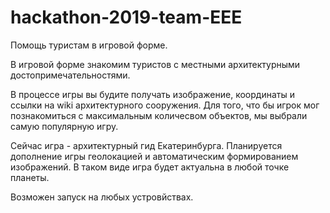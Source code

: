 # hackathon-2019-team-EEE
Помощь туристам в игровой форме.

В игровой форме знакомим туристов с местными архитектурными достопримечательностями.

В процессе игры вы будите получать изображение, координаты и ссылки на wiki архитектурного сооружения.
Для того, что бы игрок мог познакомиться с максимальным количесвом объектов, мы выбрали самую популярную игру.

Сейчас игра - архитектурный гид Екатеринбурга.
Планируется дополнение игры геолокацией и автоматическим формированием изображений. В таком виде игра будет актуальна в любой точке планеты.

Возможен запуск на любых устровйствах.
